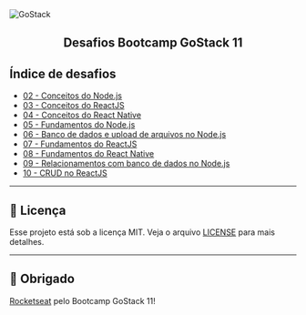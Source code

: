 <img alt="GoStack" src="https://storage.googleapis.com/golden-wind/bootcamp-gostack/header-desafios.png" />
<h2 align="center">
  Desafios Bootcamp GoStack 11
</h2>

## Índice de desafios

- [02 - Conceitos do Node.js](https://github.com/hugo-marcelo/bootcamp-gostack-11-desafios/tree/master/conceitos-nodejs)
- [03 - Conceitos do ReactJS](https://github.com/hugo-marcelo/bootcamp-gostack-11-desafios/tree/master/conceitos-reactjs)
- [04 - Conceitos do React Native](https://github.com/hugo-marcelo/bootcamp-gostack-11-desafios/tree/master/conceitos-react-native)
- [05 - Fundamentos do Node.js](https://github.com/hugo-marcelo/bootcamp-gostack-11-desafios/tree/master/fundamentos-nodejs)
- [06 - Banco de dados e upload de arquivos no Node.js](https://github.com/hugo-marcelo/bootcamp-gostack-11-desafios/tree/master/bd-upload-nodejs)
- [07 - Fundamentos do ReactJS](https://github.com/hugo-marcelo/bootcamp-gostack-11-desafios/tree/master/gofinances-reactjs)
- [08 - Fundamentos do React Native](https://github.com/hugo-marcelo/bootcamp-gostack-11-desafios/tree/master/gomarketplace-react-native)
- [09 - Relacionamentos com banco de dados no Node.js](https://github.com/hugo-marcelo/bootcamp-gostack-11-desafios/tree/master/gomarketplace-nodejs)
- [10 - CRUD no ReactJS](https://github.com/hugo-marcelo/bootcamp-gostack-11-desafios/tree/master/gorestaurant-reactjs)

---

## :memo: Licença

Esse projeto está sob a licença MIT. Veja o arquivo [LICENSE](LICENSE) para mais detalhes.

---

## :clap: Obrigado

[Rocketseat](https://rocketseat.com.br/) pelo Bootcamp GoStack 11!
